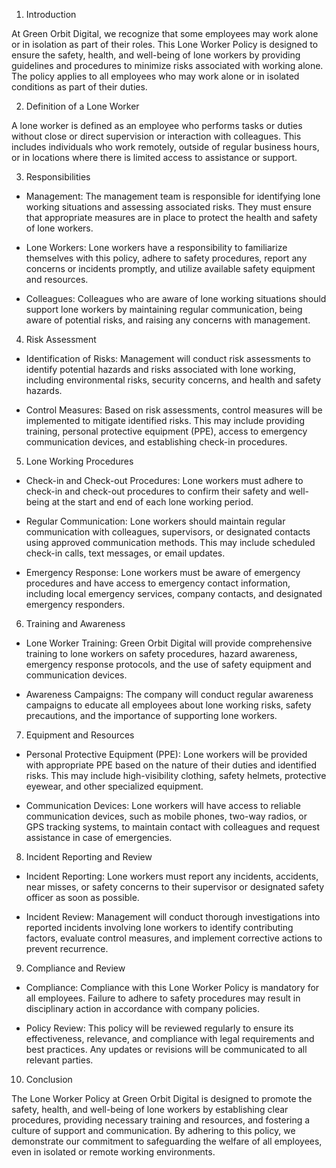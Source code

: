 1. Introduction

At Green Orbit Digital, we recognize that some employees may work alone or in isolation as part of their roles. This Lone Worker Policy is designed to ensure the safety, health, and well-being of lone workers by providing guidelines and procedures to minimize risks associated with working alone. The policy applies to all employees who may work alone or in isolated conditions as part of their duties.

2. Definition of a Lone Worker

A lone worker is defined as an employee who performs tasks or duties without close or direct supervision or interaction with colleagues. This includes individuals who work remotely, outside of regular business hours, or in locations where there is limited access to assistance or support.

3. Responsibilities

- Management: The management team is responsible for identifying lone working situations and assessing associated risks. They must ensure that appropriate measures are in place to protect the health and safety of lone workers.

- Lone Workers: Lone workers have a responsibility to familiarize themselves with this policy, adhere to safety procedures, report any concerns or incidents promptly, and utilize available safety equipment and resources.

- Colleagues: Colleagues who are aware of lone working situations should support lone workers by maintaining regular communication, being aware of potential risks, and raising any concerns with management.

4. Risk Assessment

- Identification of Risks: Management will conduct risk assessments to identify potential hazards and risks associated with lone working, including environmental risks, security concerns, and health and safety hazards.

- Control Measures: Based on risk assessments, control measures will be implemented to mitigate identified risks. This may include providing training, personal protective equipment (PPE), access to emergency communication devices, and establishing check-in procedures.

5. Lone Working Procedures

- Check-in and Check-out Procedures: Lone workers must adhere to check-in and check-out procedures to confirm their safety and well-being at the start and end of each lone working period.

- Regular Communication: Lone workers should maintain regular communication with colleagues, supervisors, or designated contacts using approved communication methods. This may include scheduled check-in calls, text messages, or email updates.

- Emergency Response: Lone workers must be aware of emergency procedures and have access to emergency contact information, including local emergency services, company contacts, and designated emergency responders.

6. Training and Awareness

- Lone Worker Training: Green Orbit Digital will provide comprehensive training to lone workers on safety procedures, hazard awareness, emergency response protocols, and the use of safety equipment and communication devices.

- Awareness Campaigns: The company will conduct regular awareness campaigns to educate all employees about lone working risks, safety precautions, and the importance of supporting lone workers.

7. Equipment and Resources

- Personal Protective Equipment (PPE): Lone workers will be provided with appropriate PPE based on the nature of their duties and identified risks. This may include high-visibility clothing, safety helmets, protective eyewear, and other specialized equipment.

- Communication Devices: Lone workers will have access to reliable communication devices, such as mobile phones, two-way radios, or GPS tracking systems, to maintain contact with colleagues and request assistance in case of emergencies.

8. Incident Reporting and Review

- Incident Reporting: Lone workers must report any incidents, accidents, near misses, or safety concerns to their supervisor or designated safety officer as soon as possible.

- Incident Review: Management will conduct thorough investigations into reported incidents involving lone workers to identify contributing factors, evaluate control measures, and implement corrective actions to prevent recurrence.

9. Compliance and Review

- Compliance: Compliance with this Lone Worker Policy is mandatory for all employees. Failure to adhere to safety procedures may result in disciplinary action in accordance with company policies.

- Policy Review: This policy will be reviewed regularly to ensure its effectiveness, relevance, and compliance with legal requirements and best practices. Any updates or revisions will be communicated to all relevant parties.

10. Conclusion

The Lone Worker Policy at Green Orbit Digital is designed to promote the safety, health, and well-being of lone workers by establishing clear procedures, providing necessary training and resources, and fostering a culture of support and communication. By adhering to this policy, we demonstrate our commitment to safeguarding the welfare of all employees, even in isolated or remote working environments.